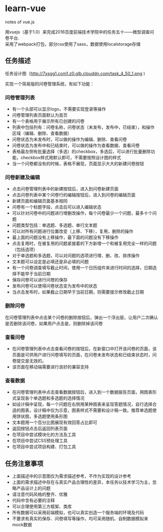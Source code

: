 # learn-vue
notes of vue.js

用vuejs（基于1.0）来完成2016百度前端技术学院中的任务五十——微型调查问卷平台.  
采用了webpack打包，部分css使用了sass，数据使用localstorage存储


## 任务描述
任务设计图（http://7xsgg1.com1.z0.glb.clouddn.com/task_4_50_1.png )

实现一个简易版的问卷管理系统，有如下功能：
### 问卷管理列表

 - 有一个头部可以显示logo，不需要实现登录等操作
 - 问卷管理列表页面默认为首页
 - 有一个表格用于展示所有已创建的问卷
 - 列表中包括列有：问卷名称，问卷状态（未发布，发布中，已结束），和操作区域（编辑、删除、查看数据）
 - 问卷状态为未发布时，可以做的操作为编辑、删除、查看问卷
 - 问卷状态为发布中和已结束时，可以做的操作为查看数据、查看问卷
 - 表格最左侧有批量选择（多选）的checkbox，多选后，可以进行批量删除功能，checkbox样式用默认即可，不需要按照设计图的样式
 - 当一个问卷都没有的时候，表格不展现，页面显示大大的新建问卷按钮
### 问卷新建及编辑
 - 点击问卷管理列表中的新建按钮后，进入到问卷新建页面
 - 点击问卷列表中某个问卷行的编辑按钮后，进入到问卷的编辑页面
 - 新建页面和编辑页面基本相同
 - 问卷有一个标题字段，点击后可以进入编辑状态
 - 可以针对问卷中的问题进行增删改操作，每个问卷最少一个问题，最多十个问题
 - 问题类型包括：单选题、多选题、单行文本题
 - 可以对所有问题进行位置改变（上移、下移），复用，删除的操作
 - 最上面的问题没有上移操作，最下面的问题没有下移操作
 - 点击复用时，在被复用的问题紧接着的下方新增一个和被复用完全一样的问题（包括选项）
 - 对于单选题和多选题，可以对问题的选项进行增、删、改、排序操作
 - 文本题可以设定是必填还是非必填的问题
 - 有一个问卷调查填写截止时间，使用一个日历组件来进行时间的选择，日期选择不能早于当前日期
 - 保存问卷可以进行问卷的保存
 - 发布问卷可以使得问卷状态变为发布中的状态
 - 当点击发布时，如果截止日期早于当前日期，则需要提示修改截止日期
 
### 删除问卷

在问卷管理列表中点击某个问卷的删除按钮后，弹出一个浮出层，让用户二次确认是否删除该问卷，如果用户点击是，则删除掉该问卷

### 查看问卷

 - 在问卷管理列表中点击查看问卷的按钮后，在新窗口中打开该问卷的页面，该页面是可供用户进行问卷填写的页面，在问卷未发布状态和已结束状态时，问卷提交是无效的。
 - 该页面在移动端需要进行良好的兼容支持
 
### 查看数据
 - 在问卷管理列表中点击查看数据按钮后，进入到一个数据报告页面，用图表形式呈现各个单选题和多选题的选择情况
 - 如设计稿中呈现，每一个问题在右侧用某种图表来呈现答题情况，自行选择合适的图表，设计稿中仅为示意，图表样式不需要和设计稿一致。推荐单选题使用饼状图，多选题使用条形图
 - 文本题用一个百分比图展现有效回答占比即可
 - 返回按钮点击后返回列表页面
 - 在项目中尝试模块化的方法及工具
 - 在项目中尝试CSS预处理工具
 - 在项目中尝试项目构建、打包工具
 
## 任务注意事项
 - 上面描述中的示意图仅为需求描述参考，不作为实现的设计参考
 - 上面的需求描述中存在与真实产品合理性的差异，本任务以技术学习为主，忽略产品设计上的问题
 - 请注意代码风格的整齐、优雅
 - 代码中含有必要的注释
 - 可以合理使用第三方框架、类库
 - 所有数据可以采用前端模拟，也可以真实创造一个服务端的环境及代码
 - 不要求有真实的保存、问卷填写等操作，均可采用随机、自制数据模拟来mock数据
